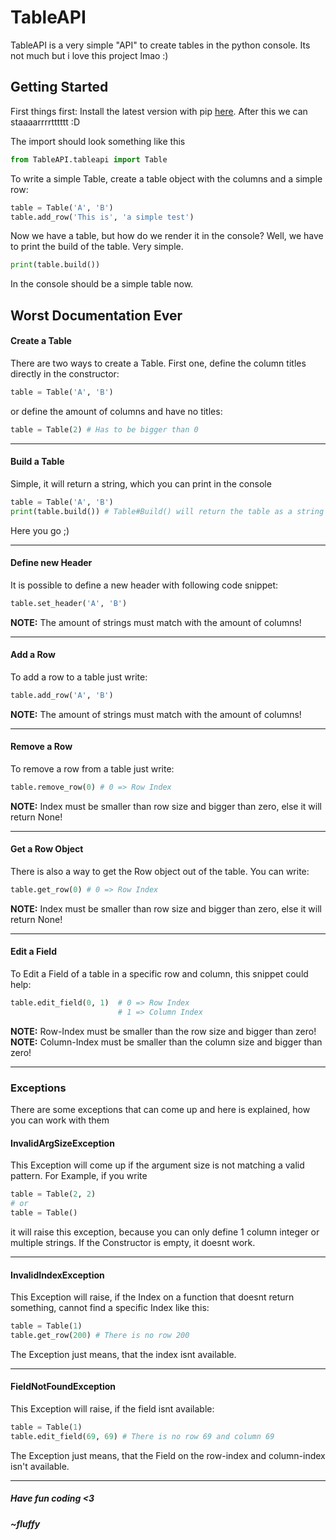 # TableAPI
TableAPI is a very simple "API"  to create tables in the python console.
Its not much but i love this project lmao :)

## Getting Started
First things first: Install the latest version with pip [here](https://pypi.org/project/TableAPI/).
After this we can staaaarrrrtttttt :D

The import should look something like this
```py
from TableAPI.tableapi import Table
```

To write a simple Table, create a table object with the columns and a simple row:
```py
table = Table('A', 'B')
table.add_row('This is', 'a simple test')
```
Now we have a table, but how do we render it in the console?
Well, we have to print the build of the table. Very simple.
```py
print(table.build())
```
In the console should be a simple table now.
## Worst Documentation Ever
#### Create a Table
There are two ways to create a Table. First one, define the column titles directly in the constructor:
```py
table = Table('A', 'B')
```
or define the amount of columns and have no titles:
```py
table = Table(2) # Has to be bigger than 0
```
<hr>

#### Build a Table
Simple, it will return a string, which you can print in the console
```py
table = Table('A', 'B')
print(table.build()) # Table#Build() will return the table as a string
```
Here you go ;)
<hr>

#### Define new Header
It is possible to define a new header with following code snippet:
```py
table.set_header('A', 'B')
```
**NOTE:** The amount of strings must match with the amount of columns!
<hr>

#### Add a Row
To add a row to a table just write:
```py
table.add_row('A', 'B')
```
**NOTE:** The amount of strings must match with the amount of columns!
<hr>

#### Remove a Row
To remove a row from a table just write:
```py
table.remove_row(0) # 0 => Row Index
```
**NOTE:** Index must be smaller than row size and bigger than zero, else it will return None!
<hr>

#### Get a Row Object
There is also a way to get the Row object out of the table. You can write:
```py
table.get_row(0) # 0 => Row Index
```
**NOTE:** Index must be smaller than row size and bigger than zero, else it will return None!
<hr>

#### Edit a Field
To Edit a Field of a table in a specific row and column, this snippet could help:
```py
table.edit_field(0, 1)  # 0 => Row Index 
						# 1 => Column Index
```
**NOTE:** Row-Index must be smaller than the row size and bigger than zero!
**NOTE:** Column-Index must be smaller than the column size and bigger than zero!
<hr>

### Exceptions
There are some exceptions that can come up and here is explained, how you can work with them
#### InvalidArgSizeException
This Exception will come up if the argument size is not matching a valid pattern.
For Example, if you write
```py
table = Table(2, 2)
# or
table = Table()
```
it will raise this exception, because you can only define 1 column integer or multiple strings.
If the Constructor is empty, it doesnt work.
<hr>

#### InvalidIndexException
This Exception will raise, if the Index on a function that doesnt return something, cannot find a specific Index like this:
```py
table = Table(1)
table.get_row(200) # There is no row 200
```
The Exception just means, that the index isnt available.
<hr>

#### FieldNotFoundException
This Exception will raise, if the field isnt available:
```py
table = Table(1)
table.edit_field(69, 69) # There is no row 69 and column 69
```
The Exception just means, that the Field on the row-index and column-index isn't available.
<hr>


##### Have fun coding <3
##### ~fluffy
